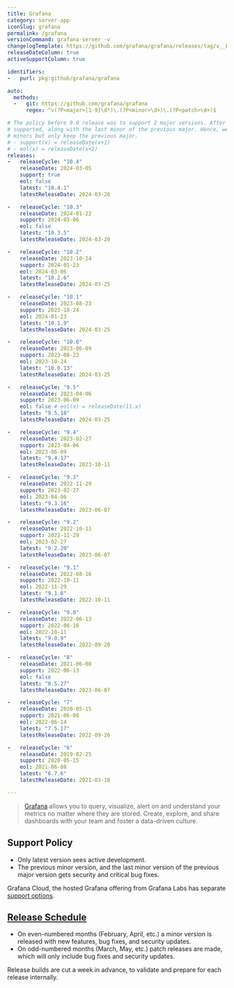 ```yaml
---
title: Grafana
category: server-app
iconSlug: grafana
permalink: /grafana
versionCommand: grafana-server -v
changelogTemplate: https://github.com/grafana/grafana/releases/tag/v__LATEST__
releaseDateColumn: true
activeSupportColumn: true

identifiers:
-   purl: pkg:github/grafana/grafana

auto:
  methods:
  -   git: https://github.com/grafana/grafana
      regex: ^v(?P<major>[1-9]\d*)\.(?P<minor>\d+)\.(?P<patch>\d+)$

# The policy before 9.0 release was to support 2 major versions. After 9.0, 2 latest minors are
# supported, along with the last minor of the previous major. Hence, we break the latest series into
# minors but only keep the previous major.
# - support(x) = releaseDate(x+1)
# - eol(x) = releaseDate(x+2)
releases:
-   releaseCycle: "10.4"
    releaseDate: 2024-03-05
    support: true
    eol: false
    latest: "10.4.1"
    latestReleaseDate: 2024-03-20

-   releaseCycle: "10.3"
    releaseDate: 2024-01-22
    support: 2024-03-06
    eol: false
    latest: "10.3.5"
    latestReleaseDate: 2024-03-20

-   releaseCycle: "10.2"
    releaseDate: 2023-10-24
    support: 2024-01-23
    eol: 2024-03-06
    latest: "10.2.6"
    latestReleaseDate: 2024-03-25

-   releaseCycle: "10.1"
    releaseDate: 2023-08-23
    support: 2023-10-24
    eol: 2024-01-23
    latest: "10.1.9"
    latestReleaseDate: 2024-03-25

-   releaseCycle: "10.0"
    releaseDate: 2023-06-09
    support: 2023-08-23
    eol: 2023-10-24
    latest: "10.0.13"
    latestReleaseDate: 2024-03-25

-   releaseCycle: "9.5"
    releaseDate: 2023-04-06
    support: 2023-06-09
    eol: false # eol(x) = releaseDate(11.x)
    latest: "9.5.18"
    latestReleaseDate: 2024-03-25

-   releaseCycle: "9.4"
    releaseDate: 2023-02-27
    support: 2023-04-06
    eol: 2023-06-09
    latest: "9.4.17"
    latestReleaseDate: 2023-10-11

-   releaseCycle: "9.3"
    releaseDate: 2022-11-29
    support: 2023-02-27
    eol: 2023-04-06
    latest: "9.3.16"
    latestReleaseDate: 2023-06-07

-   releaseCycle: "9.2"
    releaseDate: 2022-10-11
    support: 2022-11-29
    eol: 2023-02-27
    latest: "9.2.20"
    latestReleaseDate: 2023-06-07

-   releaseCycle: "9.1"
    releaseDate: 2022-08-16
    support: 2022-10-11
    eol: 2022-11-29
    latest: "9.1.8"
    latestReleaseDate: 2022-10-11

-   releaseCycle: "9.0"
    releaseDate: 2022-06-13
    support: 2022-08-16
    eol: 2022-10-11
    latest: "9.0.9"
    latestReleaseDate: 2022-09-20

-   releaseCycle: "8"
    releaseDate: 2021-06-08
    support: 2022-06-13
    eol: false
    latest: "8.5.27"
    latestReleaseDate: 2023-06-07

-   releaseCycle: "7"
    releaseDate: 2020-05-15
    support: 2021-06-08
    eol: 2022-06-14
    latest: "7.5.17"
    latestReleaseDate: 2022-09-26

-   releaseCycle: "6"
    releaseDate: 2019-02-25
    support: 2020-05-15
    eol: 2021-06-08
    latest: "6.7.6"
    latestReleaseDate: 2021-03-18

---
```


> [Grafana](https://grafana.com/grafana/) allows you to query, visualize, alert on and understand
> your metrics no matter where they are stored. Create, explore, and share dashboards with your team
> and foster a data-driven culture.

## Support Policy

- Only latest version sees active development.
- The previous minor version, and the last minor version of the previous major version gets security
  and critical bug fixes.

Grafana Cloud, the hosted Grafana offering from Grafana Labs has separate
[support options](https://grafana.com/docs/grafana-cloud/account-management/support/).

## [Release Schedule](https://grafana.com/blog/2022/12/13/grafana-releases-new-2023-release-schedule/)

- On even-numbered months (February, April, etc.) a minor version is released with new
  features, bug fixes, and security updates.
- On odd-numbered months (March, May, etc.) patch releases are made, which will only include bug
  fixes and security updates.

Release builds are cut a week in advance, to validate and prepare for each release internally.

